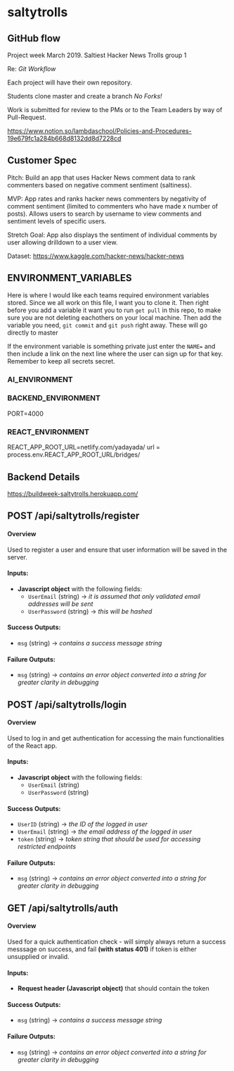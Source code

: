 # saltytrolls
## GitHub flow
Project week March 2019. Saltiest Hacker News Trolls group 1

Re: *Git Workflow*

Each project will have their own repository.

Students clone master and create a branch *No Forks!*

Work is submitted for review to the PMs or to the Team Leaders by way of Pull-Request.

https://www.notion.so/lambdaschool/Policies-and-Procedures-19e679fc1a284b668d8132dd8d7228cd

## Customer Spec

Pitch: Build an app that uses Hacker News comment data to rank commenters based on negative comment sentiment (saltiness).

MVP: App rates and ranks hacker news commenters by negativity of comment sentiment (limited to commenters who have made x number of posts). Allows users to search by username to view comments and sentiment levels of specific users.

Stretch Goal: App also displays the sentiment of individual comments by user allowing drilldown to a user view.

Dataset: https://www.kaggle.com/hacker-news/hacker-news

## ENVIRONMENT_VARIABLES

Here is where I would like each teams required environment variables stored. Since we all work on this file, I want you to clone it. Then right before you add a variable it want you to run `get pull` in this repo, to make sure you are not deleting eachothers on your local machine. Then add the variable you need, `git commit` and `git push` right away. These will go directly to master

If the environment variable is something private just enter the `NAME=` and then include a link on the next line where the user can sign up for that key. Remember to keep all secrets secret.

### AI_ENVIRONMENT

### BACKEND_ENVIRONMENT
PORT=4000

### REACT_ENVIRONMENT
REACT_APP_ROOT_URL=netlify.com/yadayada/  url = process.env.REACT_APP_ROOT_URL/bridges/

## Backend Details
https://buildweek-saltytrolls.herokuapp.com/

## POST /api/saltytrolls/register

#### Overview

Used to register a user and ensure that user information will be saved in the server.

#### Inputs:

* **Javascript object** with the following fields:
	- `UserEmail` (string) -> _it is assumed that only validated email addresses will be sent_
	- `UserPassword` (string) -> _this will be hashed_
  
#### Success Outputs:

* `msg` (string) -> _contains a success message string_

#### Failure Outputs:

* `msg` (string) -> _contains an error object converted into a string for greater clarity in debugging_

## POST /api/saltytrolls/login

#### Overview

Used to log in and get authentication for accessing the main functionalities of the React app.

#### Inputs:

* **Javascript object** with the following fields:
	- `UserEmail` (string)
	- `UserPassword` (string)

#### Success Outputs:

* `UserID` (string) -> _the ID of the logged in user_
* `UserEmail` (string) -> _the email address of the logged in user_
* `token` (string) -> _token string that should be used for accessing restricted endpoints_

#### Failure Outputs:

* `msg` (string) -> _contains an error object converted into a string for greater clarity in debugging_

## GET /api/saltytrolls/auth

#### Overview

Used for a quick authentication check - will simply always return a success messsage on success, and fail **(with status 401)** if token is either unsupplied or invalid.

#### Inputs:

* **Request header (Javascript object)** that should contain the token

#### Success Outputs:

* `msg` (string) -> _contains a success message string_

#### Failure Outputs:

* `msg` (string) -> _contains an error object converted into a string for greater clarity in debugging_
